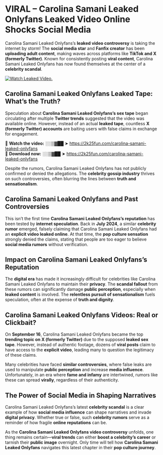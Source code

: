 # VIRAL – Carolina Samani Leaked Onlyfans Leaked Video Online Shocks Social Media 

Carolina Samani Leaked Onlyfans’s **leaked video controversy** is taking the internet by storm! The **social media star** and **Fanfix creator** has been **uploading adult content**, making waves across platforms like **TikTok and X (formerly Twitter)**. Known for consistently posting **viral content**, Carolina Samani Leaked Onlyfans has now found themselves at the center of a **celebrity scandal**.  

[![Watch Leaked Video.](https://miro.medium.com/v2/resize:fit:828/format:webp/1*cilzJN44JGOrTw9NJCrNHA.gif "Watch Leaked Video")](https://2k25fun.com/carolina-samani-leaked-onlyfans)

## **Carolina Samani Leaked Onlyfans Leaked Tape: What’s the Truth?**  
Speculation about **Carolina Samani Leaked Onlyfans’s sex tape** began circulating after multiple **Twitter trends** suggested that the video was available online. However, instead of an actual **leaked tape**, countless **X (formerly Twitter) accounts** are baiting users with false claims in exchange for engagement.  

🔹 **Watch the video:** ░░▒▓██ ➤ https://2k25fun.com/carolina-samani-leaked-onlyfans  
🔹 **Download now:** ░░▒▓██ ➤ https://2k25fun.com/carolina-samani-leaked-onlyfans  

Despite the rumors, Carolina Samani Leaked Onlyfans has not publicly confirmed or denied the allegations. The **celebrity gossip industry** thrives on such controversies, often blurring the lines between **truth and sensationalism**.  

## **Carolina Samani Leaked Onlyfans and Past Controversies**  
This isn’t the first time **Carolina Samani Leaked Onlyfans’s reputation** has been tested by **internet speculation**. Back in **July 2024**, a similar **celebrity rumor** emerged, falsely claiming that Carolina Samani Leaked Onlyfans had an **explicit video leaked online**. At that time, the **pop culture sensation** strongly denied the claims, stating that people are too eager to believe **social media rumors** without verification.  

## **Impact on Carolina Samani Leaked Onlyfans’s Reputation**  
The **digital era** has made it increasingly difficult for celebrities like Carolina Samani Leaked Onlyfans to maintain their **privacy**. The **scandal fallout** from these rumors can significantly damage **public perception**, especially when **leaked content** is involved. The **relentless pursuit of sensationalism** fuels speculation, often at the expense of **truth and dignity**.  

## **Carolina Samani Leaked Onlyfans Videos: Real or Clickbait?**  
On **September 16**, Carolina Samani Leaked Onlyfans became the top **trending topic on X (formerly Twitter)** due to the supposed **leaked sex tape**. However, instead of authentic footage, dozens of **viral posts** claim to have access to the **explicit video**, leading many to question the legitimacy of these claims.  

Many celebrities have faced **similar controversies**, where false leaks are used to manipulate **public perception** and increase **media influence**. Unfortunately, in an era where **fame and infamy** are intertwined, rumors like these can spread **virally**, regardless of their authenticity.  

## **The Power of Social Media in Shaping Narratives**  
Carolina Samani Leaked Onlyfans’s latest **celebrity scandal** is a clear example of how **social media influence** can shape narratives and invade **digital privacy**. Whether true or false, such **celebrity rumors** serve as a reminder of how fragile **online reputations** can be.  

As the **Carolina Samani Leaked Onlyfans video controversy** unfolds, one thing remains certain—**viral trends** can either **boost a celebrity’s career** or tarnish their **public image** overnight. Only time will tell how **Carolina Samani Leaked Onlyfans** navigates this latest chapter in their **pop culture journey**. 